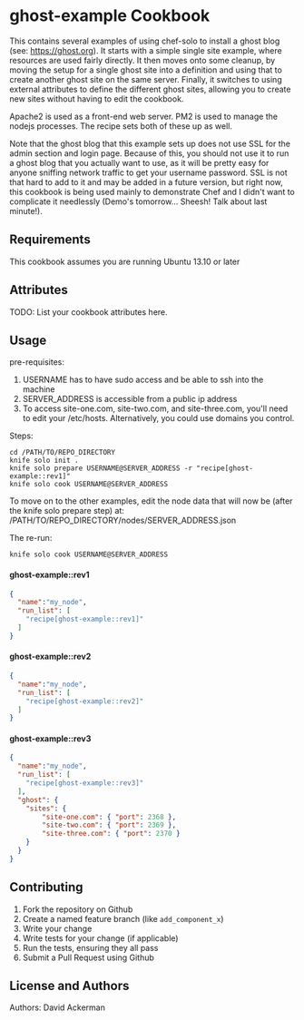 ghost-example Cookbook
======================
This contains several examples of using chef-solo to install a ghost blog (see: https://ghost.org). It starts with a simple single site example, where resources are used fairly directly. It then moves onto some cleanup, by moving the setup for a single ghost site into a definition and using that to create another ghost site on the same server. Finally, it switches to using external attributes to define the different ghost sites, allowing you to create new sites without having to edit the cookbook.

Apache2 is used as a front-end web server. PM2 is used to manage the nodejs processes. The recipe sets both of these up as well.

Note that the ghost blog that this example sets up does not use SSL for the admin section and login page. Because of this, you should not use it to run a ghost blog that you actually want to use, as it will be pretty easy for anyone sniffing network traffic to get your username password. SSL is not that hard to add to it and may be added in a future version, but right now, this cookbook is being used mainly to demonstrate Chef and I didn't want to complicate it needlessly (Demo's tomorrow... Sheesh! Talk about last minute!).

Requirements
------------

This cookbook assumes you are running Ubuntu 13.10 or later

Attributes
----------
TODO: List your cookbook attributes here.

Usage
-----

pre-requisites:

1. USERNAME has to have sudo access and be able to ssh into the machine
2. SERVER_ADDRESS is accessible from a public ip address
3. To access site-one.com, site-two.com, and site-three.com, you'll need to edit your /etc/hosts. Alternatively, you could use domains you control.

Steps:

```
cd /PATH/TO/REPO_DIRECTORY
knife solo init .
knife solo prepare USERNAME@SERVER_ADDRESS -r "recipe[ghost-example::rev1]"
knife solo cook USERNAME@SERVER_ADDRESS
```

To move on to the other examples, edit the node data that will now be (after the knife solo prepare step) at: /PATH/TO/REPO_DIRECTORY/nodes/SERVER_ADDRESS.json

The re-run:

```
knife solo cook USERNAME@SERVER_ADDRESS
```

#### ghost-example::rev1

```json
{
  "name":"my_node",
  "run_list": [
    "recipe[ghost-example::rev1]"
  ]
}
```

#### ghost-example::rev2

```json
{
  "name":"my_node",
  "run_list": [
    "recipe[ghost-example::rev2]"
  ]
}
```

#### ghost-example::rev3

```json
{
  "name":"my_node",
  "run_list": [
    "recipe[ghost-example::rev3]"
  ],
  "ghost": {
  	"sites": {
  		"site-one.com": { "port": 2368 },
   		"site-two.com": { "port": 2369 },
    	"site-three.com": { "port": 2370 }
  	}
  }
}
```


Contributing
------------

1. Fork the repository on Github
2. Create a named feature branch (like `add_component_x`)
3. Write your change
4. Write tests for your change (if applicable)
5. Run the tests, ensuring they all pass
6. Submit a Pull Request using Github

License and Authors
-------------------
Authors: David Ackerman
